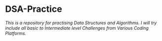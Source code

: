 # DSA-Practice
<i>This is a repository for practising Data Structures and Algorithms. I will try include all basic to Intermediate level Challenges from Various Coding Platforms. </i>
